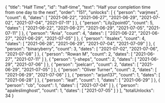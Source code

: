{
  "title": "Half Time",
  "id": "half-time",
  "text": "Half your completion time from one day to the next",
  "order": "151",
  "unlocks": [
    {
      "person": "varjmes",
      "count": 6,
      "dates": [
        "2021-06-22",
        "2021-06-27",
        "2021-06-29",
        "2021-07-02",
        "2021-07-04",
        "2021-07-11"
      ]
    },
    {
      "person": "Lily2point0",
      "count": 5,
      "dates": [
        "2021-06-22",
        "2021-06-27",
        "2021-06-29",
        "2021-07-05",
        "2021-07-11"
      ]
    },
    {
      "person": "Ania",
      "count": 4,
      "dates": [
        "2021-06-22",
        "2021-06-27",
        "2021-06-29",
        "2021-07-05"
      ]
    },
    {
      "person": "itsalex",
      "count": 4,
      "dates": [
        "2021-06-28",
        "2021-06-29",
        "2021-07-04",
        "2021-07-09"
      ]
    },
    {
      "person": "binaryberry",
      "count": 3,
      "dates": [
        "2021-07-02",
        "2021-07-06",
        "2021-07-08"
      ]
    },
    {
      "person": "Rowan M",
      "count": 2,
      "dates": [
        "2021-06-27",
        "2021-07-11"
      ]
    },
    {
      "person": "j-sheps",
      "count": 2,
      "dates": [
        "2021-06-29",
        "2021-07-06"
      ]
    },
    {
      "person": "joelcarr",
      "count": 2,
      "dates": [
        "2021-06-29",
        "2021-07-05"
      ]
    },
    {
      "person": "Oliver Turner",
      "count": 2,
      "dates": [
        "2021-06-29",
        "2021-07-06"
      ]
    },
    {
      "person": "arjun137",
      "count": 1,
      "dates": [
        "2021-06-28"
      ]
    },
    {
      "person": "leaf",
      "count": 1,
      "dates": [
        "2021-06-29"
      ]
    },
    {
      "person": "cb",
      "count": 1,
      "dates": [
        "2021-07-04"
      ]
    },
    {
      "person": "apaleslimghost",
      "count": 1,
      "dates": [
        "2021-07-05"
      ]
    }
  ],
  "totalUnlocks": 34
}